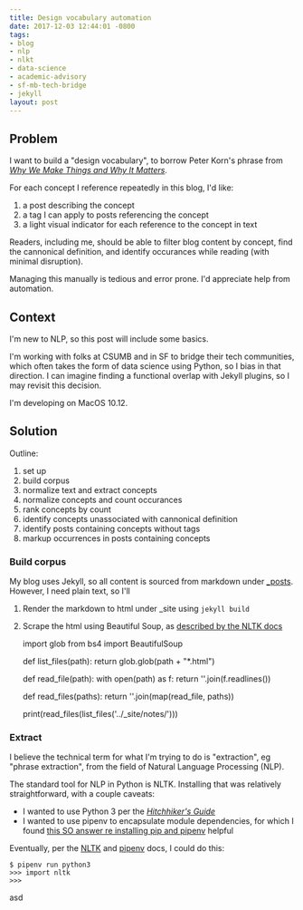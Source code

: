 ```yaml
---
title: Design vocabulary automation
date: 2017-12-03 12:44:01 -0800
tags:
- blog
- nlp
- nlkt
- data-science
- academic-advisory
- sf-mb-tech-bridge
- jekyll
layout: post
---
```

## Problem

I want to build a "design vocabulary", to borrow Peter Korn's phrase from [_Why We Make Things and Why It Matters_](why-we-make-things-and-why-it-matters-by-peter-korn).

For each concept I reference repeatedly in this blog, I'd like:

1. a post describing the concept
2. a tag I can apply to posts referencing the concept
3. a light visual indicator for each reference to the concept in text

Readers, including me, should be able to filter blog content by concept, find the cannonical definition, and identify occurances while reading (with minimal disruption).

Managing this manually is tedious and error prone. I'd appreciate help from automation.

## Context

I'm new to NLP, so this post will include some basics.

I'm working with folks at CSUMB and in SF to bridge their tech communities, which often takes the form of data science using Python, so I bias in that direction. I can imagine finding a functional overlap with Jekyll plugins, so I may revisit this decision.

I'm developing on MacOS 10.12.

## Solution

Outline:

1. set up
2. build corpus
3. normalize text and extract concepts
4. normalize concepts and count occurances
5. rank concepts by count
6. identify concepts unassociated with cannonical definition
7. identify posts containing concepts without tags
8. markup occurrences in posts containing concepts

### Build corpus

My blog uses Jekyll, so all content is sourced from markdown under [_posts](https://github.com/erikeldridge/erikeldridge.github.com/tree/master/_posts). However, I need plain text, so I'll

1. Render the markdown to html under _site using `jekyll build`
2. Scrape the html using Beautiful Soup, as [described by the NLTK docs](http://www.nltk.org/book/ch03.html#dealing-with-html)

    import glob
    from bs4 import BeautifulSoup
    
    def list_files(path):
      return glob.glob(path + "*.html")
    
    def read_file(path):
      with open(path) as f:
        return ''.join(f.readlines())
    
    def read_files(paths):
      return ''.join(map(read_file, paths))
    
    print(read_files(list_files('../_site/notes/')))

### Extract

I believe the technical term for what I'm trying to do is "extraction", eg "phrase extraction", from the field of Natural Language Processing (NLP).

The standard tool for NLP in Python is NLTK. Installing that was relatively straightforward, with a couple caveats:

* I wanted to use Python 3 per the [_Hitchhiker's Guide_](http://docs.python-guide.org/en/latest/starting/install3/osx/#doing-it-right)
* I wanted to use pipenv to encapsulate module dependencies, for which I found [this SO answer re installing pip and pipenv](https://stackoverflow.com/a/47144516/1971682) helpful

Eventually, per the [NLTK](http://www.nltk.org/install.html) and [pipenv](http://docs.python-guide.org/en/latest/dev/virtualenvs/#using-installed-packages) docs, I could do this:

    $ pipenv run python3
    >>> import nltk
    >>>

asd